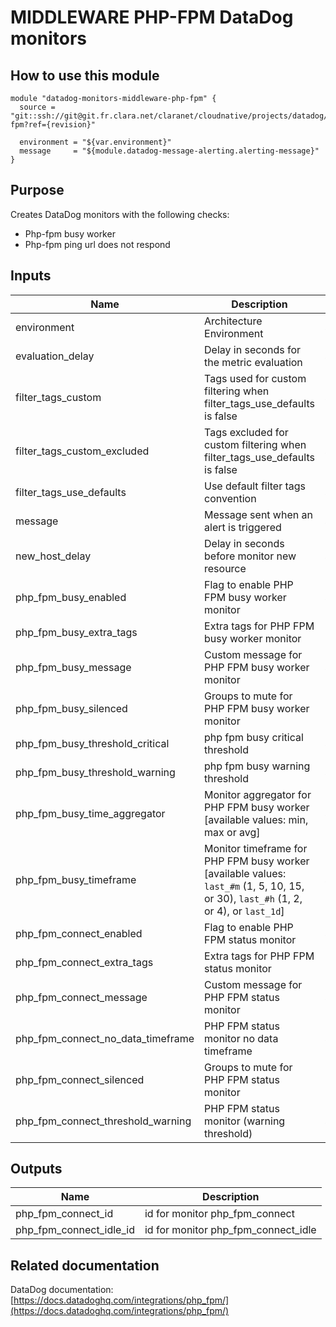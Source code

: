 # MIDDLEWARE PHP-FPM DataDog monitors

## How to use this module

```
module "datadog-monitors-middleware-php-fpm" {
  source = "git::ssh://git@git.fr.clara.net/claranet/cloudnative/projects/datadog/terraform/monitors.git//middleware/php-fpm?ref={revision}"

  environment = "${var.environment}"
  message     = "${module.datadog-message-alerting.alerting-message}"
}

```

## Purpose

Creates DataDog monitors with the following checks:

- Php-fpm busy worker
- Php-fpm ping url does not respond

## Inputs

| Name | Description | Type | Default | Required |
|------|-------------|:----:|:-----:|:-----:|
| environment | Architecture Environment | string | n/a | yes |
| evaluation\_delay | Delay in seconds for the metric evaluation | string | `"15"` | no |
| filter\_tags\_custom | Tags used for custom filtering when filter_tags_use_defaults is false | string | `"*"` | no |
| filter\_tags\_custom\_excluded | Tags excluded for custom filtering when filter_tags_use_defaults is false | string | `""` | no |
| filter\_tags\_use\_defaults | Use default filter tags convention | string | `"true"` | no |
| message | Message sent when an alert is triggered | string | n/a | yes |
| new\_host\_delay | Delay in seconds before monitor new resource | string | `"300"` | no |
| php\_fpm\_busy\_enabled | Flag to enable PHP FPM busy worker monitor | string | `"true"` | no |
| php\_fpm\_busy\_extra\_tags | Extra tags for PHP FPM busy worker monitor | list | `[]` | no |
| php\_fpm\_busy\_message | Custom message for PHP FPM busy worker monitor | string | `""` | no |
| php\_fpm\_busy\_silenced | Groups to mute for PHP FPM busy worker monitor | map | `{}` | no |
| php\_fpm\_busy\_threshold\_critical | php fpm busy critical threshold | string | `"90"` | no |
| php\_fpm\_busy\_threshold\_warning | php fpm busy warning threshold | string | `"80"` | no |
| php\_fpm\_busy\_time\_aggregator | Monitor aggregator for PHP FPM busy worker [available values: min, max or avg] | string | `"avg"` | no |
| php\_fpm\_busy\_timeframe | Monitor timeframe for PHP FPM busy worker [available values: `last_#m` (1, 5, 10, 15, or 30), `last_#h` (1, 2, or 4), or `last_1d`] | string | `"last_10m"` | no |
| php\_fpm\_connect\_enabled | Flag to enable PHP FPM status monitor | string | `"true"` | no |
| php\_fpm\_connect\_extra\_tags | Extra tags for PHP FPM status monitor | list | `[]` | no |
| php\_fpm\_connect\_message | Custom message for PHP FPM status monitor | string | `""` | no |
| php\_fpm\_connect\_no\_data\_timeframe | PHP FPM status monitor no data timeframe | string | `"10"` | no |
| php\_fpm\_connect\_silenced | Groups to mute for PHP FPM status monitor | map | `{}` | no |
| php\_fpm\_connect\_threshold\_warning | PHP FPM status monitor (warning threshold) | string | `"3"` | no |

## Outputs

| Name | Description |
|------|-------------|
| php\_fpm\_connect\_id | id for monitor php_fpm_connect |
| php\_fpm\_connect\_idle\_id | id for monitor php_fpm_connect_idle |

## Related documentation

DataDog documentation: [https://docs.datadoghq.com/integrations/php_fpm/](https://docs.datadoghq.com/integrations/php_fpm/)
